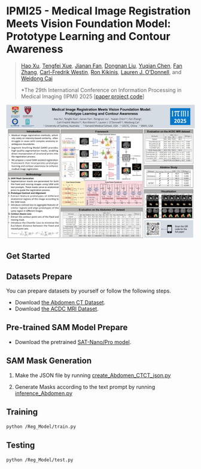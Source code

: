 # IPMI25 - Medical Image Registration Meets Vision Foundation Model: Prototype Learning and Contour Awareness
>[Hao Xu](https://haoxu0507.github.io/), [Tengfei Xue](https://scholar.google.com/citations?user=VNalyUQAAAAJ&hl=en), [Jianan Fan](), [Dongnan Liu](https://www.researchgate.net/profile/Dongnan-Liu), [Yuqian Chen](https://scholar.google.com/citations?user=1RO71vMAAAAJ&hl=zh-CN), [Fan Zhang](https://scholar.harvard.edu/fanzhang), [Carl-Fredrik Westin](https://brighamandwomens.theopenscholar.com/lmi/people/carl-fredrik-westin), [Ron Kikinis](https://brighamandwomens.theopenscholar.com/lmi/people/ron-kikinis-md), [Lauren J. O’Donnell](https://scholar.harvard.edu/laurenjodonnell/biocv), and [Weidong Cai](https://weidong-tom-cai.github.io/) 
>
>*The 29th International Conference on Information Processing in Medical Imaging (IPMI) 2025 [[paper](https://arxiv.org/abs/2502.11440),[project](https://github.com/HaoXu0507/IPMI25-SAM-Assisted-Registration/),[code](https://github.com/HaoXu0507/IPMI25-SAM-Assisted-Registration/)]


![Poster](/Poster.jpg)

## Get Started

## Datasets Prepare
You can prepare datasets by yourself or follow the following steps.
* Download [the Abdomen CT Dataset](https://learn2reg.grand-challenge.org/Datasets/).
* Download [the ACDC MRI Dataset](https://www.creatis.insa-lyon.fr/Challenge/acdc/databases.html).

## Pre-trained SAM Model Prepare 
* Download the pretrained [SAT-Nano/Pro model](https://github.com/zhaoziheng/SAT).

## SAM Mask Generation
1. Make the JSON file by running [create_Abdomen_CTCT_json.py](/SAT/create_Abdomen_CTCT_json.py)
   
2. Generate Masks according to the text prompt by running [inference_Abdomen.py](/SAT/inference_Abdomen.py)

## Training
``python /Reg_Model/train.py ``

## Testing
``python /Reg_Model/test.py ``


